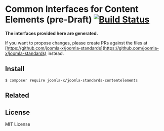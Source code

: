 # Common Interfaces for Content Elements (pre-Draft) [![Build Status](https://travis-ci.org/joomla-x/joomla-standards-contentelements.svg?branch=master)](https://travis-ci.org/joomla-x/joomla-standards-contentelements)

**The interfaces provided here are generated.**

If you want to propose changes, please create PRs against the files at [https://github.com/joomla-x/joomla-standards](https://github.com/joomla-x/joomla-standards) instead.


## Install

```
$ composer require joomla-x/joomla-standards-contentelements
```


## Related


## License

MIT License
